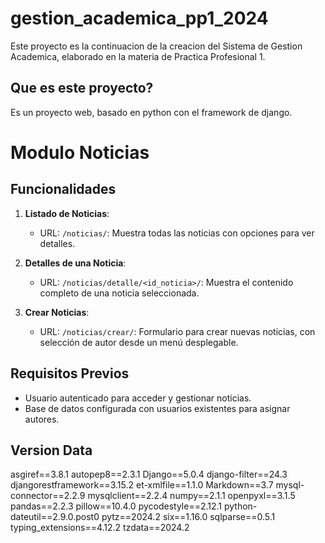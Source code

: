 # gestion_academica_pp1_2024

Este proyecto es la continuacion de la creacion del Sistema de Gestion Academica, elaborado en la materia de Practica
Profesional 1.

## Que es este proyecto?

Es un proyecto web, basado en python con el framework de django.

# Modulo Noticias
## Funcionalidades

1. **Listado de Noticias**:
   - URL: `/noticias/`: Muestra todas las noticias con opciones para ver detalles.
2. **Detalles de una Noticia**:
   - URL: `/noticias/detalle/<id_noticia>/`: Muestra el contenido completo de una noticia seleccionada.

3. **Crear Noticias**:
   - URL: `/noticias/crear/`: Formulario para crear nuevas noticias, con selección de autor desde un menú desplegable.

## Requisitos Previos
- Usuario autenticado para acceder y gestionar noticias.
- Base de datos configurada con usuarios existentes para asignar autores.

## Version Data

asgiref==3.8.1
autopep8==2.3.1
Django==5.0.4
django-filter==24.3
djangorestframework==3.15.2
et-xmlfile==1.1.0
Markdown==3.7
mysql-connector==2.2.9
mysqlclient==2.2.4
numpy==2.1.1
openpyxl==3.1.5
pandas==2.2.3
pillow==10.4.0
pycodestyle==2.12.1
python-dateutil==2.9.0.post0
pytz==2024.2
six==1.16.0
sqlparse==0.5.1
typing_extensions==4.12.2
tzdata==2024.2

